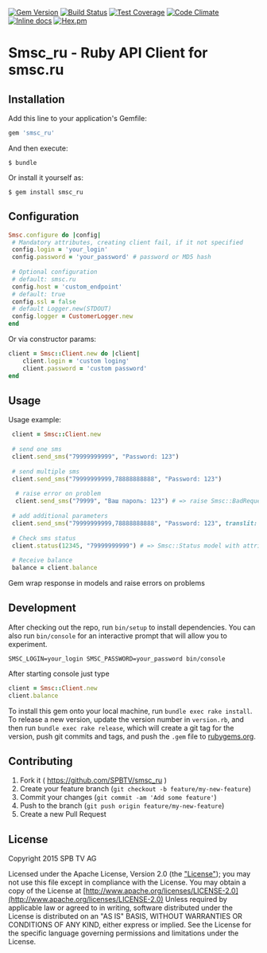 [![Gem Version](https://badge.fury.io/rb/smsc_ru.svg)](https://badge.fury.io/rb/smsc_ru)
[![Build Status](https://travis-ci.org/SPBTV/smsc_ru.svg?branch=master)](https://travis-ci.org/SPBTV/smsc_ru)
[![Test Coverage](https://codeclimate.com/repos/580a21439bd75735b900174a/badges/04d08f91b313516cc1ce/coverage.svg)](https://codeclimate.com/repos/580a21439bd75735b900174a/coverage)
[![Code Climate](https://codeclimate.com/repos/580a21439bd75735b900174a/badges/04d08f91b313516cc1ce/gpa.svg)](https://codeclimate.com/repos/580a21439bd75735b900174a/feed)
[![Inline docs](http://inch-ci.org/github/SPBTV/smsc_ru.svg?branch=master)](http://inch-ci.org/github/SPBTV/smsc_ru)
[![Hex.pm](https://img.shields.io/hexpm/l/plug.svg)](./LICENSE.txt)

# Smsc_ru - Ruby API Client for smsc.ru

## Installation

Add this line to your application's Gemfile:

```ruby
gem 'smsc_ru'
```

And then execute:

    $ bundle

Or install it yourself as:

    $ gem install smsc_ru

## Configuration

```ruby
Smsc.configure do |config|
 # Mandatory attributes, creating client fail, if it not specified
 config.login = 'your_login'
 config.password = 'your_password' # password or MD5 hash
  
 # Optional configuration
 # default: smsc.ru
 config.host = 'custom_endpoint'
 # default: true
 config.ssl = false
 # default Logger.new(STDOUT)
 config.logger = CustomerLogger.new
end
```

Or via constructor params:

```ruby
client = Smsc::Client.new do |client|
	client.login = 'custom loging'
	client.password = 'custom password'
end
```

## Usage

Usage example:
```ruby
 client = Smsc::Client.new
 
 # send one sms
 client.send_sms("79999999999", "Password: 123")
 
 # send multiple sms
 client.send_sms("79999999999,78888888888", "Password: 123")
 
  # raise error on problem
  client.send_sms("79999", "Ваш пароль: 123") # => raise Smsc::BadRequest.new('invalid phone')
 
 # add additional parameters
 client.send_sms("79999999999,78888888888", "Password: 123", translit: 1)
 
 # Check sms status
 client.status(12345, "79999999999") # => Smsc::Status model with attributes
 
 # Receive balance
 balance = client.balance
```

Gem wrap response in models and raise errors on problems

## Development

After checking out the repo, run `bin/setup` to install dependencies. You can also run `bin/console` for an interactive prompt that will allow you to experiment.
```
SMSC_LOGIN=your_login SMSC_PASSWORD=your_password bin/console
```
After starting console just type
```ruby
client = Smsc::Client.new
client.balance
```

To install this gem onto your local machine, run `bundle exec rake install`. To release a new version, update the version number in `version.rb`, and then run `bundle exec rake release`, which will create a git tag for the version, push git commits and tags, and push the `.gem` file to [rubygems.org](https://rubygems.org).

## Contributing

1. Fork it ( https://github.com/SPBTV/smsc_ru )
2. Create your feature branch (`git checkout -b feature/my-new-feature`)
3. Commit your changes (`git commit -am 'Add some feature'`)
4. Push to the branch (`git push origin feature/my-new-feature`)
5. Create a new Pull Request

## License

Copyright 2015 SPB TV AG

Licensed under the Apache License, Version 2.0 (the ["License"](LICENSE)); you may not use this file except in compliance with the License.
You may obtain a copy of the License at [http://www.apache.org/licenses/LICENSE-2.0](http://www.apache.org/licenses/LICENSE-2.0)
Unless required by applicable law or agreed to in writing, software distributed under the License is distributed on an "AS IS" BASIS, WITHOUT WARRANTIES OR CONDITIONS OF ANY KIND, either express or implied.
See the License for the specific language governing permissions and limitations under the License.

